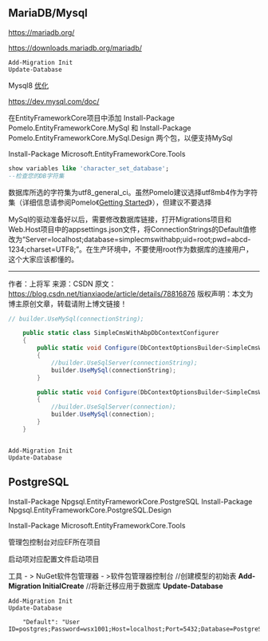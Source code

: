 



##	MariaDB/Mysql

https://mariadb.org/

https://downloads.mariadb.org/mariadb/



```
Add-Migration Init
Update-Database
```



Mysql8 [优化](https://dev.mysql.com/doc/refman/8.0/en/optimization.html)

https://dev.mysql.com/doc/

在EntityFrameworkCore项目中添加 
Install-Package Pomelo.EntityFrameworkCore.MySql	和 
Install-Package Pomelo.EntityFrameworkCore.MySql.Design		两个包，以便支持MySql

Install-Package Microsoft.EntityFrameworkCore.Tools

```sql
show variables like 'character_set_database';
--检查您的DB字符集
```



数据库所选的字符集为utf8_general_ci。虽然Pomelo建议选择utf8mb4作为字符集（详细信息请参阅Pomelo《[Getting Started](https://github.com/PomeloFoundation/Pomelo.EntityFrameworkCore.MySql#getting-started)》），但建议不要选择

MySql的驱动准备好以后，需要修改数据库链接，打开Migrations项目和Web.Host项目中的appsettings.json文件，将ConnectionStrings的Default值修改为“Server=localhost;database=simplecmswithabp;uid=root;pwd=abcd-1234;charset=UTF8;”。在生产环境中，不要使用root作为数据库的连接用户，这个大家应该都懂的。

---------------------
作者：上将军 
来源：CSDN 
原文：https://blog.csdn.net/tianxiaode/article/details/78816876 
版权声明：本文为博主原创文章，转载请附上博文链接！

```csharp
// builder.UseMySql(connectionString);      

    public static class SimpleCmsWithAbpDbContextConfigurer
    {
        public static void Configure(DbContextOptionsBuilder<SimpleCmsWithAbpDbContext> builder, string connectionString)
        {
            //builder.UseSqlServer(connectionString);
            builder.UseMySql(connectionString);           
        }

        public static void Configure(DbContextOptionsBuilder<SimpleCmsWithAbpDbContext> builder, DbConnection connection)
        {
            //builder.UseSqlServer(connection);
            builder.UseMySql(connection);
        }
    }



```



```
Add-Migration Init
Update-Database
```





##	PostgreSQL

Install-Package Npgsql.EntityFrameworkCore.PostgreSQL
Install-Package Npgsql.EntityFrameworkCore.PostgreSQL.Design

Install-Package Microsoft.EntityFrameworkCore.Tools

管理包控制台对应EF所在项目

启动项对应配置文件启动项目

工具 - > NuGet软件包管理器 - >软件包管理器控制台 
//创建模型的初始表 
**Add-Migration InitialCreate** 
//将新迁移应用于数据库 
**Update-Database**

```
Add-Migration Init
Update-Database
```

```
    "Default": "User ID=postgres;Password=wsx1001;Host=localhost;Port=5432;Database=PostgreSqlResDemoDb;Pooling=true;",

```

